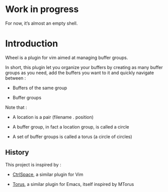<!-- vim: set filetype=markdown: -->

# Work in progress

For now, it’s almost an empty shell.

# Introduction

Wheel is a plugin for vim aimed at managing buffer groups.

In short, this plugin let you organize your buffers by creating as
many buffer groups as you need, add the buffers you want to it and
quickly navigate between :

  - Buffers of the same group

  - Buffer groups

Note that :

  - A location is a pair (filename . position)

  - A buffer group, in fact a location group, is called a circle

  - A set of buffer groups is called a torus (a circle of circles)

## History

This project is inspired by :

- [CtrlSpace](https://github.com/vim-ctrlspace/vim-ctrlspace), a similar
plugin for Vim

- [Torus](https://github.com/chimay/torus), a similar plugin for Emacs,
itself inspired by MTorus

